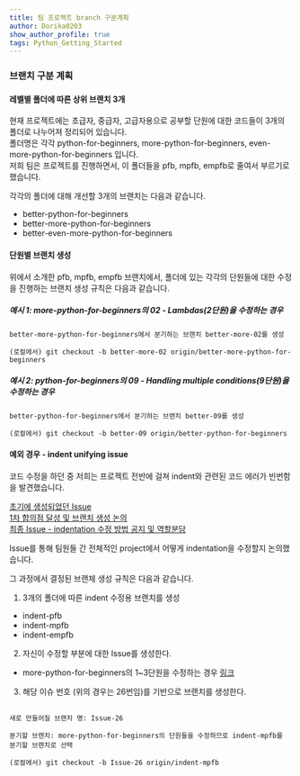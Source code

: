 ```yaml
---
title: 팀 프로젝트 branch 구분계획
author: Dorika0203  
show_author_profile: true
tags: Python_Getting_Started
---
```


### 브랜치 구분 계획

#### 레벨별 폴더에 따른 상위 브랜치 3개


현재 프로젝트에는 초급자, 중급자, 고급자용으로 공부할 단원에 대한 코드들이 3개의 폴더로 나누어져 정리되어 있습니다.<br/>폴더명은 각각 python-for-beginners, more-python-for-beginners, even-more-python-for-beginners 입니다.<br/>저희 팀은 프로젝트를 진행하면서, 이 폴더들을 pfb, mpfb, empfb로 줄여서 부르기로 했습니다.

각각의 폴더에 대해 개선할 3개의 브랜치는 다음과 같습니다.

- better-python-for-beginners
- better-more-python-for-beginners
- better-even-more-python-for-beginners


#### 단원별 브랜치 생성

위에서 소개한 pfb, mpfb, empfb 브랜치에서, 폴더에 있는 각각의 단원들에 대한 수정을 진행하는 브랜치 생성 규칙은 다음과 같습니다.

##### 예시 1: more-python-for-beginners의 02 - Lambdas(2단원)을 수정하는 경우

```
better-more-python-for-beginners에서 분기하는 브랜치 better-more-02를 생성
    
(로컬에서) git checkout -b better-more-02 origin/better-more-python-for-beginners
```
    
    
##### 예시 2: python-for-beginners의 09 - Handling multiple conditions(9단원)을 수정하는 경우

```
better-python-for-beginners에서 분기하는 브랜치 better-09를 생성
    
(로컬에서) git checkout -b better-09 origin/better-python-for-beginners
```

#### 예외 경우 - indent unifying issue

코드 수정을 하던 중 저희는 프로젝트 전반에 걸쳐 indent와 관련된 코드 에러가 빈번함을 발견했습니다.

[초기에 생성되었던 Issue](https://github.com/20-1-SKKU-OSS/c9-python-getting-started/issues/11)<br/>
[1차 합의점 달성 및 브랜치 생성 논의](https://github.com/20-1-SKKU-OSS/c9-python-getting-started/issues/15)<br/>
[최종 Issue - indentation 수정 방법 공지 및 역할분담](https://github.com/20-1-SKKU-OSS/c9-python-getting-started/issues/20)<br/>

Issue를 통해 팀원들 간 전체적인 project에서 어떻게 indentation을 수정할지 논의했습니다.

그 과정에서 결정된 브랜체 생성 규칙은 다음과 같습니다.

1. 3개의 폴더에 따른 indent 수정용 브랜치를 생성

  - indent-pfb
  - indent-mpfb
  - indent-empfb

2. 자신이 수정할 부분에 대한 Issue를 생성한다.

  + more-python-for-beginners의 1~3단원을 수정하는 경우 [링크](https://github.com/20-1-SKKU-OSS/c9-python-getting-started/issues/26)

3. 해당 이슈 번호 (위의 경우는 26번임)를 기반으로 브랜치를 생성한다.

```

새로 만들어질 브랜치 명: Issue-26
    
분기할 브랜치: more-python-for-beginners의 단원들을 수정하므로 indent-mpfb를 분기할 브랜치로 선택
    
(로컬에서) git checkout -b Issue-26 origin/indent-mpfb
```   
    
